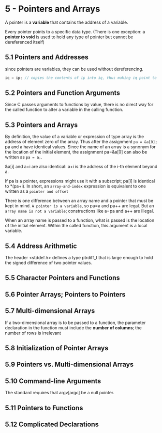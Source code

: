 # 5 - Pointers and Arrays

A pointer is a **variable** that contains the address of a variable.

Every pointer points to a specific data type. (There is one exception: a **pointer to void** is used to hold any type of pointer but cannot be dereferenced itself)

## 5.1 Pointers and Addresses

since pointers are variables, they can be used without dereferencing.
```c
iq = ip; // copies the contents of ip into iq, thus making iq point to whatever ip pointed to
```

## 5.2 Pointers and Function Arguments

Since C passes arguments to functions by value, there is no direct way for the called function to alter a variable in the calling function.

## 5.3 Pointers and Arrays

By definition, the value of a variable or expression of type array is the address of element zero of the array. Thus after the assignment `pa = &a[0];` pa and a have identical values. Since the name of an array is a synonym for the location of the initial element, the assignment pa=&a[0] can also be written as `pa = a;`.

&a[i] and a+i are also identical: a+i is the address of the i-th element beyond a.

If pa is a pointer, expressions might use it with a subscript; pa[i] is identical to *(pa+i). In short, an `array-and-index` expression is equivalent to one written as a `pointer and offset`

There is one difference between an array name and a pointer that must be kept in mind. `A pointer is a variable`, so pa=a and pa++ are legal. But an `array name is not a variable`; constructions like a=pa and a++ are illegal.

When an array name is passed to a function, what is passed is the location of the initial element. Within the called function, this argument is a local variable.


## 5.4 Address Arithmetic

The header <stddef.h> defines a type ptrdiff_t that is large enough to hold the signed difference of two pointer values.

## 5.5 Character Pointers and Functions
## 5.6 Pointer Arrays; Pointers to Pointers
## 5.7 Multi-dimensional Arrays

If a two-dimensional array is to be passed to a function, the parameter declaration in the function must include the **number of columns**; the number of rows is irrelevant

## 5.8 Initialization of Pointer Arrays
## 5.9 Pointers vs. Multi-dimensional Arrays
## 5.10 Command-line Arguments

The standard requires that argv[argc] be a null pointer.

## 5.11 Pointers to Functions
## 5.12 Complicated Declarations
